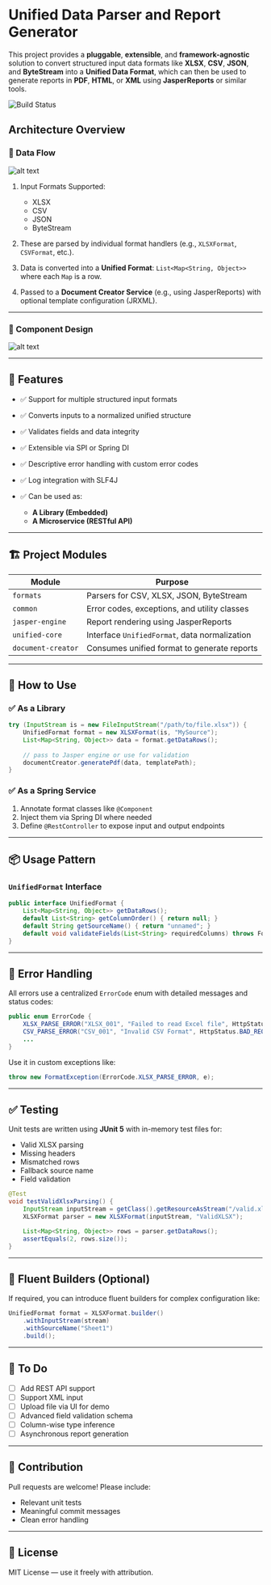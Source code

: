 # Unified Data Parser and Report Generator

This project provides a **pluggable**, **extensible**, and **framework-agnostic** solution to convert structured input data formats like **XLSX**, **CSV**, **JSON**, and **ByteStream** into a **Unified Data Format**, which can then be used to generate reports in **PDF**, **HTML**, or **XML** using **JasperReports** or similar tools.

![Build Status](https://github.com/docflex/UnifiedReporter/actions/workflows/maven.yml/badge.svg)


## Architecture Overview

### 🔁 Data Flow

![alt text](public/ProposedFlowAndDesign.png)

1. Input Formats Supported:

    * XLSX
    * CSV
    * JSON
    * ByteStream

2. These are parsed by individual format handlers (e.g., `XLSXFormat`, `CSVFormat`, etc.).

3. Data is converted into a **Unified Format**:
   `List<Map<String, Object>>` where each `Map` is a row.

4. Passed to a **Document Creator Service** (e.g., using JasperReports) with optional template configuration (JRXML).

---

### 🧱 Component Design

![alt text](public/ComponentView.png)

---

## 🧰 Features

* ✅ Support for multiple structured input formats
* ✅ Converts inputs to a normalized unified structure
* ✅ Validates fields and data integrity
* ✅ Extensible via SPI or Spring DI
* ✅ Descriptive error handling with custom error codes
* ✅ Log integration with SLF4J
* ✅ Can be used as:

    * **A Library (Embedded)**
    * **A Microservice (RESTful API)**

---

## 🏗 Project Modules

| Module             | Purpose                                       |
| ------------------ | --------------------------------------------- |
| `formats`          | Parsers for CSV, XLSX, JSON, ByteStream       |
| `common`           | Error codes, exceptions, and utility classes  |
| `jasper-engine`    | Report rendering using JasperReports          |
| `unified-core`     | Interface `UnifiedFormat`, data normalization |
| `document-creator` | Consumes unified format to generate reports   |

---

## 🧪 How to Use

### ✅ As a **Library**

```java
try (InputStream is = new FileInputStream("/path/to/file.xlsx")) {
    UnifiedFormat format = new XLSXFormat(is, "MySource");
    List<Map<String, Object>> data = format.getDataRows();
    
    // pass to Jasper engine or use for validation
    documentCreator.generatePdf(data, templatePath);
}
```

### ✅ As a **Spring Service**

1. Annotate format classes like `@Component`
2. Inject them via Spring DI where needed
3. Define `@RestController` to expose input and output endpoints

---

## 📦 Usage Pattern

### `UnifiedFormat` Interface

```java
public interface UnifiedFormat {
    List<Map<String, Object>> getDataRows();
    default List<String> getColumnOrder() { return null; }
    default String getSourceName() { return "unnamed"; }
    default void validateFields(List<String> requiredColumns) throws FormatException;
}
```

---

## 🚨 Error Handling

All errors use a centralized `ErrorCode` enum with detailed messages and status codes:

```java
public enum ErrorCode {
    XLSX_PARSE_ERROR("XLSX_001", "Failed to read Excel file", HttpStatus.BAD_REQUEST),
    CSV_PARSE_ERROR("CSV_001", "Invalid CSV Format", HttpStatus.BAD_REQUEST),
    ...
}
```

Use it in custom exceptions like:

```java
throw new FormatException(ErrorCode.XLSX_PARSE_ERROR, e);
```

---

## ✅ Testing

Unit tests are written using **JUnit 5** with in-memory test files for:

* Valid XLSX parsing
* Missing headers
* Mismatched rows
* Fallback source name
* Field validation

```java
@Test
void testValidXlsxParsing() {
    InputStream inputStream = getClass().getResourceAsStream("/valid.xlsx");
    XLSXFormat parser = new XLSXFormat(inputStream, "ValidXLSX");

    List<Map<String, Object>> rows = parser.getDataRows();
    assertEquals(2, rows.size());
}
```

---

## 🔧 Fluent Builders (Optional)

If required, you can introduce fluent builders for complex configuration like:

```java
UnifiedFormat format = XLSXFormat.builder()
    .withInputStream(stream)
    .withSourceName("Sheet1")
    .build();
```

---

## 📝 To Do

* [ ] Add REST API support
* [ ] Support XML input
* [ ] Upload file via UI for demo
* [ ] Advanced field validation schema
* [ ] Column-wise type inference
* [ ] Asynchronous report generation

---

## 💬 Contribution

Pull requests are welcome! Please include:

* Relevant unit tests
* Meaningful commit messages
* Clean error handling

---

## 📄 License

MIT License — use it freely with attribution.



